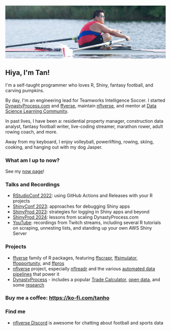 ![Tan rowing](https://github.com/tanho63/tanho63/raw/main/cover.png)

## Hiya, I'm Tan!

I'm a self-taught programmer who loves R, Shiny, fantasy football, and carving pumpkins.

By day, I'm an engineering lead for Teamworks Intelligence Soccer. I started [DynastyProcess.com](https://dynastyprocess.com) 
and [ffverse](https://ffverse.com), maintain [nflverse](https://github.com/nflverse), and mentor at 
[Data Science Learning Community](https://dslc.io). 

In past lives, I have been a: residential property manager, construction data analyst, fantasy football 
writer, live-coding streamer, marathon rower, adult rowing coach, and more.

Away from my keyboard, I enjoy volleyball, powerlifting, rowing, skiing, cooking, and hanging out with my dog Jasper.

### What am I up to now?

See my [now page](https://tanho.ca/now)!

### Talks and Recordings
- [RStudioConf 2022](https://github.com/tanho63/talk_rstudioconf2022_github): using GitHub Actions and Releases with your R projects
- [ShinyConf 2023](https://github.com/tanho63/talk_shinyconf2023_debugging): approaches for debugging Shiny apps
- [ShinyProd 2023](https://github.com/tanho63/talk_shinyprod2023_logging): strategies for logging in Shiny apps and beyond
- [ShinyProd 2024](https://github.com/tanho63/talk_shinyprod2024_scaling): lessons from scaling DynastyProcess.com 
- [YouTube](https://youtube.com/c/TanHo): recordings from Twitch streams, including several R tutorials on scraping, unnesting lists, and standing up your own AWS Shiny Server

### Projects
- [ffverse](https://ffverse.com) family of R packages, featuring [ffscrapr](https://github.com/ffverse/ffscrapr), [ffsimulator](https://github.com/ffverse/ffsimulator), [ffopportunity](https://github.com/ffverse/ffopportunity), and [ffpros](https://github.com/ffverse/ffpros)
- [nflverse](https://github.com/nflverse) project, especially [nflreadr](https://nflreadr.nflverse.com) and the various [automated data pipelines](https://github.com/nflverse/status) that power it
- [DynastyProcess](https://github.com/DynastyProcess) - includes a popular [Trade Calculator](https://apps.dynastyprocess.com/calculator), [open data](https://github.com/DynastyProcess/data), and some [research](https://github.com/DynastyProcess/research)

### Buy me a coffee: <https://ko-fi.com/tanho>

### Find me
- [nflverse Discord](https://discord.gg/UCKxQyuPw5) is awesome for chatting about football and sports data

